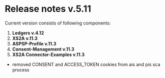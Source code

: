 # Release notes v.5.11

Current version consists of following components:

1. **Ledgers v.4.12**
2. **XS2A v.11.3**
3. **ASPSP-Profile v.11.3**
4. **Consent-Management v.11.3**
5. **XS2A Connector-Examples v.11.3**

-   removed CONSENT and ACCESS_TOKEN cookies from ais and pis sca process
